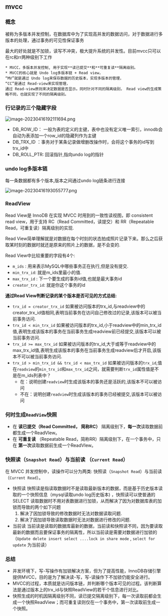 ## mvcc

### 概念

被称为多版本并发控制，在数据库中为了实现高并发的数据访问，对于数据进行多版本的处理，通过事务的可见性保证事务

最大的好处就是不加锁，读写不冲突，极大提升系统的并发性。目前mvcc只可以在rc和rr两种级别下工作

```
* MVCC，多版本并发控制, 用于实现**读已提交**和**可重复读**隔离级别。
* MVCC的核心就是 Undo log多版本链 + Read view，
“MV”就是通过 Undo log来保存数据的历史版本，实现多版本的管理，
“CC”是通过 Read-view来实现管理，
通过 Read-view原则来决定数据是否显示。同时针对不同的隔离级别， Read view的生成策略不同，也就实现了不同的隔离级别。
```

### 行记录的三个隐藏字段

![image-20230416192111694.png](https://s2.loli.net/2023/04/22/tQedqUhPokiJpXw.png)
- DB_ROW_ID：  一般为表的定义的主键，表中也没有定义唯一索引，innodb会自动为表添加一个row_id的隐藏列作为主键
- DB_TRX_ID ：事务对于某条记录做增删改操作时，会将这个事务的id写到trx_id中
- DB_ROLL_PTR: 回滚指针,指向undo log的指针

### undo log多版本链

每一条数据都有多个版本,版本之间通过undo log链条进行连接

![image-20230416193055777.png](https://s2.loli.net/2023/04/22/mvyo8qjAarbfNzR.png)
### ReadView

Read View是 InnoDB 在实现 MVCC 时用到的一致性读视图，即 consistent read view，用于支持 RC（Read Committed，读提交）和 RR（Repeatable Read，可重复读）隔离级别的实现.

Read View简单理解就是对数据在每个时刻的状态拍成照片记录下来。那么之后获取某时刻的数据时就还是原来的照片上的数据，是不会变的.

Read View中比较重要的字段有4个:

* `m_ids` : 用来表示MySQL中哪些事务正在执行,但是没有提交.
* `min_trx_id`: 就是m_ids里最小的值.
* `max_trx_id` : 下一个要生成的事务id值,也就是最大事务id
* `creator_trx_id`: 就是你这个事务的id

**通过Read View判断记录的某个版本是否可见的方式总结:**

* `trx_id = creator_trx_id`
  如果被访问版本的trx_id,与readview中的creator_trx_id值相同,表明当前事务在访问自己修改过的记录,该版本可以被当前事务访问.
* `trx_id < min_trx_id`
  如果被访问版本的trx_id,小于readview中的min_trx_id值,表明生成该版本的事务在当前事务生成readview前已经提交,该版本可以被当前事务访问.
* `trx_id >= max_trx_id`
  如果被访问版本的trx_id,大于或等于readview中的max_trx_id值,表明生成该版本的事务在当前事务生成readview后才开启,该版本不可以被当前事务访问.
* `trx_id > min_trx_id && trx_id < max_trx_id`
  如果被访问版本的`trx_id`,值在`readview`的`min_trx_id`和`max_trx_id`之间，就需要判断`trx_id`属性值是不是在m_ids列表中？
  * 在：说明创建`readview`时生成该版本的事务还是活跃的,该版本不可以被访问
  * 不在：说明创建`readview`时生成该版本的事务已经被提交,该版本可以被访问

### 何时生成`ReadView`快照

* 在 **读已提交（Read Committed， 简称RC）** 隔离级别下，**每一次**读取数据前都生成一个ReadVIew。
* 在 **可重复读** （Repeatable Read，简称RR）隔离级别下，在一个事务中，只在 **第一次**读取数据前生成一个ReadVIew。

### 快照读（`Snapshot Read`）与当前读 （`Current Read`）

在 MVCC 并发控制中，读操作可以分为两类: 快照读（`Snapshot Read`）与当前读 （`Current Read`）。

* 快照读
  快照读是指读取数据时不是读取最新版本的数据，而是基于历史版本读取的一个快照信息（mysql读取undo log历史版本) ，快照读可以使普通的SELECT 读取数据时不用对表数据进行加锁，从而解决了因为对数据库表的加锁而导致的两个如下问题
  1. 解决了因加锁导致的修改数据时无法对数据读取问题.
  2. 解决了因加锁导致读取数据时无法对数据进行修改的问题.
* 当前读
  当前读是读取的数据库最新的数据，当前读和快照读不同，因为要读取最新的数据而且要保证事务的隔离性，所以当前读是需要对数据进行加锁的（`Update delete insert select ....lock in share mode`   , `select for update` 为当前读）

### 总结

* 并发环境下，写-写操作有加锁解决方案，但为了提高性能，InnoDB存储引擎提供MVCC，目的是为了解决读-写，写-读操作下不加锁仍能安全进行。
* MVCC的过程，本质就是访问版本链，并判断哪个版本可见的过程。该判断算法是通过版本上的trx_id与快照ReadView的若干个信息进行对比。
* 快照生成的时机因隔离级别不同，读已提交隔离级别下，每一次读取前都会生成一个快照ReadView；而可重复读则仅在一个事务中，第一次读取前生成一个快照。



